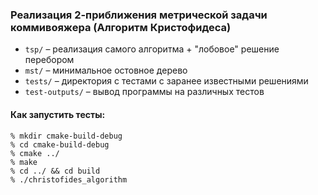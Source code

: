 ### Реализация 2-приближения метрической задачи коммивояжера (Алгоритм Кристофидеса) ###

* `tsp/` – реализация самого алгоритма + "лобовое" решение перебором
* `mst/` – минимальное остовное дерево
* `tests/` – директория с тестами с заранее известными решениями
* `test-outputs/` – вывод программы на различных тестов

#### Как запустить тесты:

`% mkdir cmake-build-debug` <br/>
`% cd cmake-build-debug`<br/>
`% cmake ../`<br/>
`% make`<br/>
`% cd ../ && cd build`<br/>
`% ./christofides_algorithm`<br/>
